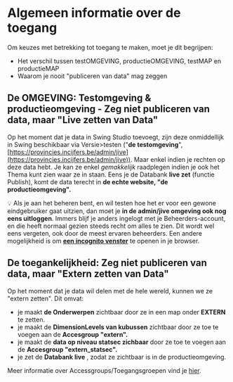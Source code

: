 # Algemeen informatie over de toegang

Om keuzes met betrekking tot toegang te maken, moet je dit begrijpen:

- Het verschil tussen testOMGEVING, productieOMGEVING, testMAP en productieMAP
- Waarom je nooit &quot;publiceren van data&quot; mag zeggen

## De OMGEVING: Testomgeving &amp; productieomgeving - Zeg niet publiceren van data, maar &quot;Live zetten van Data&quot;

Op het moment dat je data in Swing Studio toevoegt, zijn deze onmiddellijk in Swing beschikbaar via Versie>testen (&quot;**de testomgeving**&quot;, [https://provincies.incijfers.be/admin/jive](https://provincies.incijfers.be/admin/jive)). Maar enkel indien je rechten op deze data hebt.
 Je kan ze enkel _gemakkelijk_ raadplegen indien je ook het Thema kunt zien waar ze in staan.
 Eens je de Databank  **live zet**  (functie Publish), komt de data terecht in **de echte website, &quot;de productieomgeving&quot;.**

:bulb: Als je aan het beheren bent, en wil testen hoe het er voor een gewone eindgebruiker gaat uitzien, dan moet je **in de admin/jive omgeving ook nog eens uitloggen**. Immers blijf je anders ingelogt met je Beheerders-account, en die heeft normaal gezien steeds recht om alles te zien. Dit wordt wel eens vergeten, ook door de meest ervaren beheerders. Een andere mogelijkheid is om [**een incognito venster**](https://computertotaal.nl/artikelen/apps-software/zo-gebruik-je-de-privemodus-van-je-browser-68972/) te openen in je browser.

## De toegankelijkheid: Zeg niet publiceren van data, maar &quot;Extern zetten van Data&quot;

Op het moment dat je data wil delen met de hele wereld, kunnen we ze &quot;extern zetten&quot;. Dit omvat:

- je maakt **de Onderwerpen** zichtbaar door ze in een map onder **EXTERN** te zetten.
- je maakt de **DimensionLevels van kubussen** zichtbaar door ze toe te voegen aan de **Accesgroup &quot;extern&quot;.**
- je maakt de **data op niveau statsec zichbaar** door ze toe te voegen aan de **Accesgroup &quot;extern\_statsec&quot;.**
- je zet de **Databank live** , zodat ze zichtbaar is in de productieomgeving.

Meer informatie over Accessgroups/Toegangsgroepen vind je [hier](https://github.com/provinciesincijfers/JiveDocumentation/blob/master/05.%20Themaboom%20-%20Toegang%20beheren/Toegangsgroepen.md).
